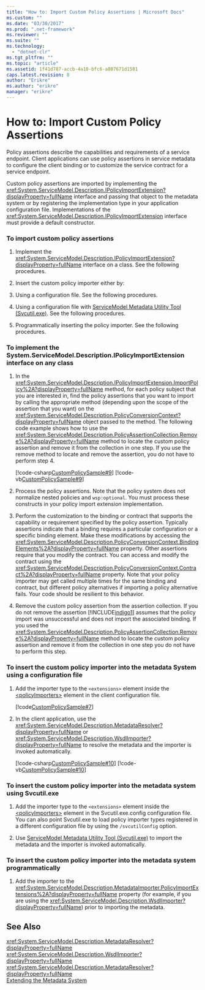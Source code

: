 ```yaml
---
title: "How to: Import Custom Policy Assertions | Microsoft Docs"
ms.custom: ""
ms.date: "03/30/2017"
ms.prod: ".net-framework"
ms.reviewer: ""
ms.suite: ""
ms.technology: 
  - "dotnet-clr"
ms.tgt_pltfrm: ""
ms.topic: "article"
ms.assetid: 1f41d787-accb-4a10-bfc6-a807671d1581
caps.latest.revision: 8
author: "Erikre"
ms.author: "erikre"
manager: "erikre"
---
```

# How to: Import Custom Policy Assertions
Policy assertions describe the capabilities and requirements of a service endpoint.  Client applications can use policy assertions in service metadata to configure the client binding or to customize the service contract for a service endpoint.  
  
 Custom policy assertions are imported by implementing the <xref:System.ServiceModel.Description.IPolicyImportExtension?displayProperty=fullName> interface and passing that object to the metadata system or by registering the implementation type in your application configuration file.  Implementations of the <xref:System.ServiceModel.Description.IPolicyImportExtension> interface must provide a default constructor.  
  
### To import custom policy assertions  
  
1.  Implement the <xref:System.ServiceModel.Description.IPolicyImportExtension?displayProperty=fullName> interface on a class. See the following procedures.  
  
2.  Insert the custom policy importer either by:  
  
3.  Using a configuration file. See the following procedures.  
  
4.  Using a configuration file with [ServiceModel Metadata Utility Tool (Svcutil.exe)](../../../../docs/framework/wcf/servicemodel-metadata-utility-tool-svcutil-exe.md). See the following procedures.  
  
5.  Programmatically inserting the policy importer. See the following procedures.  
  
### To implement the System.ServiceModel.Description.IPolicyImportExtension interface on any class  
  
1.  In the <xref:System.ServiceModel.Description.IPolicyImportExtension.ImportPolicy%2A?displayProperty=fullName> method, for each policy subject that you are interested in, find the policy assertions that you want to import by calling the appropriate method (depending upon the scope of the assertion that you want) on the <xref:System.ServiceModel.Description.PolicyConversionContext?displayProperty=fullName> object passed to the method. The following code example shows how to use the <xref:System.ServiceModel.Description.PolicyAssertionCollection.Remove%2A?displayProperty=fullName> method to locate the custom policy assertion and remove it from the collection in one step. If you use the remove method to locate and remove the assertion, you do not have to perform step 4.  
  
     [!code-csharp[CustomPolicySample#9](../../../../samples/snippets/csharp/VS_Snippets_CFX/custompolicysample/cs/policyimporter.cs#9)]
     [!code-vb[CustomPolicySample#9](../../../../samples/snippets/visualbasic/VS_Snippets_CFX/custompolicysample/vb/policyimporter.vb#9)]  
  
2.  Process the policy assertions. Note that the policy system does not normalize nested policies and `wsp:optional`. You must process these constructs in your policy import extension implementation.  
  
3.  Perform the customization to the binding or contract that supports the capability or requirement specified by the policy assertion. Typically assertions indicate that a binding requires a particular configuration or a specific binding element. Make these modifications by accessing the <xref:System.ServiceModel.Description.PolicyConversionContext.BindingElements%2A?displayProperty=fullName> property. Other assertions require that you modify the contract.  You can access and modify the contract using the <xref:System.ServiceModel.Description.PolicyConversionContext.Contract%2A?displayProperty=fullName> property.  Note that your policy importer may get called multiple times for the same binding and contract, but different policy alternatives if importing a policy alternative fails. Your code should be resilient to this behavior.  
  
4.  Remove the custom policy assertion from the assertion collection. If you do not remove the assertion [!INCLUDE[indigo1](../../../../includes/indigo1-md.md)] assumes that the policy import was unsuccessful and does not import the associated binding. If you used the <xref:System.ServiceModel.Description.PolicyAssertionCollection.Remove%2A?displayProperty=fullName> method to locate the custom policy assertion and remove it from the collection in one step you do not have to perform this step.  
  
### To insert the custom policy importer into the metadata System using a configuration file  
  
1.  Add the importer type to the `<extensions>` element inside the [\<policyImporters>](../../../../docs/framework/configure-apps/file-schema/wcf/policyimporters.md) element in the client configuration file.  
  
     [!code[CustomPolicySample#7](../../../../samples/snippets/common/VS_Snippets_CFX/custompolicysample/common/client.exe.config#7)]   
  
2.  In the client application, use the <xref:System.ServiceModel.Description.MetadataResolver?displayProperty=fullName> or <xref:System.ServiceModel.Description.WsdlImporter?displayProperty=fullName> to resolve the metadata and the importer is invoked automatically.  
  
     [!code-csharp[CustomPolicySample#10](../../../../samples/snippets/csharp/VS_Snippets_CFX/custompolicysample/cs/client.cs#10)]
     [!code-vb[CustomPolicySample#10](../../../../samples/snippets/visualbasic/VS_Snippets_CFX/custompolicysample/vb/client.vb#10)]  
  
### To insert the custom policy importer into the metadata system using Svcutil.exe  
  
1.  Add the importer type to the `<extensions>` element inside the [\<policyImporters>](../../../../docs/framework/configure-apps/file-schema/wcf/policyimporters.md) element in the Svcutil.exe.config configuration file. You can also point Svcutil.exe to load policy importer types registered in a different configuration file by using the `/svcutilConfig` option.  
  
2.  Use [ServiceModel Metadata Utility Tool (Svcutil.exe)](../../../../docs/framework/wcf/servicemodel-metadata-utility-tool-svcutil-exe.md) to import the metadata and the importer is invoked automatically.  
  
### To insert the custom policy importer into the metadata system programmatically  
  
1.  Add the importer to the <xref:System.ServiceModel.Description.MetadataImporter.PolicyImportExtensions%2A?displayProperty=fullName> property (for example, if you are using the <xref:System.ServiceModel.Description.WsdlImporter?displayProperty=fullName>) prior to importing the metadata.  
  
## See Also  
 <xref:System.ServiceModel.Description.MetadataResolver?displayProperty=fullName>   
 <xref:System.ServiceModel.Description.WsdlImporter?displayProperty=fullName>   
 <xref:System.ServiceModel.Description.MetadataResolver?displayProperty=fullName>   
 [Extending the Metadata System](../../../../docs/framework/wcf/extending/extending-the-metadata-system.md)
